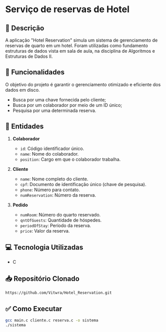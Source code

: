 # Serviço de reservas de Hotel

## 🧠 Descrição
A aplicação "Hotel Reservation" simula um sistema de gerenciamento de reservas de quarto em um hotel. Foram utilizadas como fundamento estruturas de dados vista em sala de aula, na disciplina de Algoritmos e Estruturas de Dados II.

## 📌 Funcionalidades
O objetivo do projeto é garantir o gerenciamento otimizado e eficiente dos dados em disco.
- Busca por uma chave fornecida pelo cliente;
- Busca por um colaborador por meio de um ID único;
- Pesquisa por uma determinada reserva.

## 🧩 Entidades

1. **Colaborador**
   - `id`: Código identificador único.
   - `name`: Nome do colaborador.
   - `position`: Cargo em que o colaborador trabalha.

2. **Cliente**
   - `name`: Nome completo do cliente.
   - `cpf`: Documento de identificação único (chave de pesquisa).
   - `phone`: Número para contato.
   - `numReservation`: Número da reserva.

3. **Pedido**
   - `numRoom`: Número do quarto reservado.
   - `qntOfGuests`: Quantidade de hóspedes.
   - `periodOfStay`: Período da reserva.
   - `price`: Valor da reserva.
     
## 💻 Tecnologia Utilizadas
- C

## 📥 Repositório Clonado

```bash
https://github.com/Vitwra/Hotel_Reservation.git
```

## ✅ Como Executar

```bash
gcc main.c cliente.c reserva.c -o sistema
./sistema
